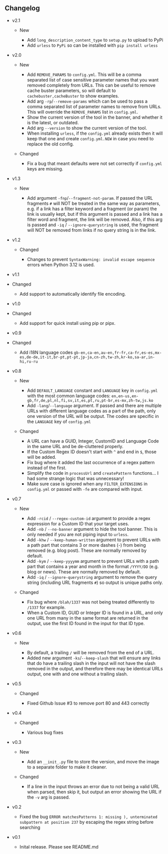 ## Changelog

- v2.1

  - New

    - Add `long_description_content_type` to `setup.py` to upload to PyPi
    - Add `urless` to `PyPi` so can be installed with `pip install urless`

- v2.0

  - New

    - Add `REMOVE_PARAMS` to `config.yml`. This will be a comma separated list of case sensitive parameter names that you want removed completely from URLs. This can be useful to remove cache buster parameters, so will default to `cachebuster,cacheBuster` to show examples.
    - Add arg `-rp`/`--remove-params` which can be used to pass a comma separated list of parameter names to remove from URLs. This will override the `REMOVE_PARAMS` list in `config.yml`.
    - Show the current version of the tool in the banner, and whether it is the latest, or outdated.
    - Add arg `--version` to show the current version of the tool.
    - When installing `urless`, if the `config.yml` already exists then it will keep that one and create `config.yml.NEW` in case you need to replace the old config.

  - Changed

    - Fix a bug that meant defaults were not set correctly if `config.yml` keys are missing.

- v1.3

  - New

    - Add argument `-fnp`/`--fragment-not-param`. If passed the URL fragments `#` will NOT be treated in the same way as parameters, e.g. if a link has a filter keyword and a fragment (or param) the link is usually kept, but if this argument is passed and a link has a filter word and fragment, the link will be removed. Also, if this arg is passed and `-iq` / `--ignore-querystring` is used, the fragment will NOT be removed from links if no query string is in the link.

- v1.2

  - Changed

    - Changes to prevent `SyntaxWarning: invalid escape sequence` errors when Python 3.12 is used.

- v1.1

- Changed

  - Add support to automatically identify file encoding.

- v1.0

- Changed

  - Add support for quick install using pip or pipx.

- v0.9

- Changed

  - Add i18N language codes `gb-en,ca-en,au-en,fr-fr,ca-fr,es-es,mx-es,de-de,it-it,br-pt,pt-pt,jp-ja,cn-zh,tw-zh,kr-ko,sa-ar,in-hi,ru-ru`

- v0.8

  - New

    - Add `DEFAULT_LANGUAGE` constant and `LANGUAGE` key in `config.yml` with the most common language codes: `en,en-us,en-gb,fr,de,pl,nl,fi,sv,it,es,pt,ru,pt-br,es-mx,zh-tw,js.ko`
    - Add `-lang`/`--language` argument. If passed and there are multiple URLs with different language codes as a part of the path, only one version of the URL will be output. The codes are specific in the `LANGUAGE` key of `config.yml`

  - Changed

    - A URL can have a GUID, Integer, CustomID and Language Code in the same URL and be de-cluttered properly.
    - If the Custom Regex ID doesn't start with `^` and end in `$`, those will be added.
    - Fix bug where it added the last occurrence of a regex pattern instead of the first.
    - Simplify the code in `processUrl` and `createPattern` functions... I had some strange logic that was unnecessary!
    - Make sure case is ignored when any `FILTER_EXTENSIONS` in `config.yml` or passed with `-fe` are compared with input.

- v0.7

  - New

    - Add `-rcid` / `--regex-custom-id` argument to provide a regex expression for a Custom ID that your target uses.
    - Add `-nb` / `--no-banner` argument to hide the tool banner. This is only needed if you are not piping input to `urless`.
    - Add `-khw` / `--keep-human-written` argument to prevent URLs with a path part that contains 3 or more dashes (-) from being removed (e.g. blog post). These are normally removed by default.
    - Add `-kym` / `--keep-yyyymm` argument to prevent URLs with a path part that contains a year and month in the format `/YYYY/DD` (e.g. blog or news). These are normally removed by default.
    - Add `-iq` / `--ignore-querystring` argument to remove the query string (including URL fragments `#`) so output is unique paths only.

  - Changed

    - Fix bug where `/blah/1337` was not being treated differently to `/1337` for example.
    - When a Custom ID, GUID or Integer ID is found in a URL, and only one URL from many in the same format are returned in the output, use the first ID found in the input for that ID type.

- v0.6

  - New

    - By default, a trailing `/` will be removed from the end of a URL.
    - Added new argument `-ks`/`--keep-slash` that will ensure any links that do have a trailing slash in the input will not have the slash removed in the output, and therefore there may be identical URLs output, one with and one without a trailing slash.

- v0.5

  - Changed

    - Fixed Github Issue #3 to remove port 80 and 443 correctly

- v0.4

  - Changed

    - Various bug fixes

- v0.3

  - New

    - Add an `__init_.py` file to store the version, and move the image to a separate folder to make it cleaner.

  - Changed

    - If a line in the input throws an error due to not being a valid URL when parsed, then skip it, but output an error showing the URL if the `-v` arg is passed.

- v0.2

  - Fixed the bug `ERROR matchesPatterns 1: missing ), unterminated subpattern at position 237` by escaping the regex string before searching

- v0.1

  - Inital release. Please see README.md
